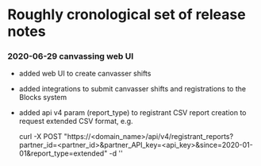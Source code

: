 # Roughly cronological set of release notes

### 2020-06-29 canvassing web UI

* added web UI to create canvasser shifts
* added integrations to submit canvasser shifts and registrations to the Blocks system
* added api v4 param (report_type) to registrant CSV report creation to request extended CSV format, e.g.

  curl -X POST "https://<domain_name>/api/v4/registrant_reports?partner_id=<partner_id>&partner_API_key=<api_key>&since=2020-01-01&report_type=extended" -d ''